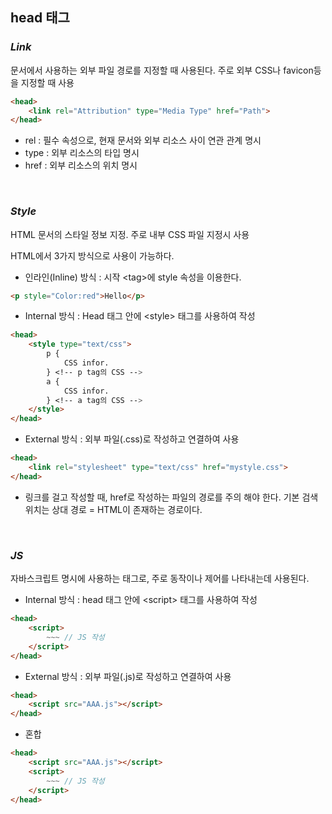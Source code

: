 ## **head 태그**

### *Link*
문서에서 사용하는 외부 파일 경로를 지정할 때 사용된다.
주로 외부 CSS나 favicon등을 지정할 때 사용

``` HTML
<head>
    <link rel="Attribution" type="Media Type" href="Path">
</head>
```

- rel : 필수 속성으로, 현재 문서와 외부 리소스 사이 연관 관계 명시
- type : 외부 리소스의 타입 명시
- href : 외부 리소스의 위치 명시

<br>

### *Style*
HTML 문서의 스타일 정보 지정. 주로 내부 CSS 파일 지정시 사용

HTML에서 3가지 방식으로 사용이 가능하다.

- 인라인(Inline) 방식 : 시작 \<tag>에 style 속성을 이용한다.

``` HTML
<p style="Color:red">Hello</p>
```

- Internal 방식 : Head 태그 안에 \<style> 태그를 사용하여 작성

``` HTML
<head>
    <style type="text/css">
        p {
            CSS infor.
        } <!-- p tag의 CSS -->
        a {
            CSS infor.
        } <!-- a tag의 CSS -->
    </style>
</head>
```

- External 방식 : 외부 파일(.css)로 작성하고 연결하여 사용

``` HTML
<head>
    <link rel="stylesheet" type="text/css" href="mystyle.css">
</head>
```

- 링크를 걸고 작성할 때, href로 작성하는 파일의 경로를 주의 해야 한다. 기본 검색 위치는 상대 경로 = HTML이 존재하는 경로이다.

<br>

### *JS*

자바스크립트 명시에 사용하는 태그로, 주로 동작이나 제어를 나타내는데 사용된다.

- Internal 방식 : head 태그 안에 \<script> 태그를 사용하여 작성

``` HTML
<head>
    <script>
        ~~~ // JS 작성
    </script>
</head>
```

- External 방식 : 외부 파일(.js)로 작성하고 연결하여 사용

``` HTML
<head>
    <script src="AAA.js"></script>
</head>
```

- 혼합

``` HTML
<head>
    <script src="AAA.js"></script>
    <script>
        ~~~ // JS 작성
    </script>
</head>
```